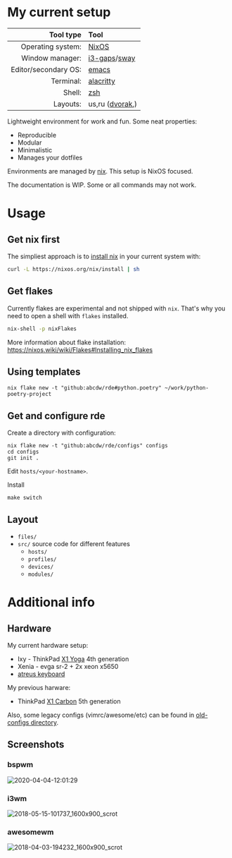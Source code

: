 My current setup
=======

| Tool type            | Tool                                                                   |
| ---:                 | :---                                                                   |
| Operating system:    | [NixOS](https://nixos.org/)                                            |
| Window manager:      | [i3-gaps](https://github.com/Airblader/i3)/[sway](https://swaywm.org/) |
| Editor/secondary OS: | [emacs](https://www.gnu.org/s/emacs/)                                  |
| Terminal:            | [alacritty](https://github.com/jwilm/alacritty)                        |
| Shell:               | [zsh](https://wiki.archlinux.org/index.php/zsh)                        |
| Layouts:             | us,ru ([dvorak](http://www.dvzine.org/zine/01-toc.html),)              |
 
 
Lightweight environment for work and fun. Some neat properties:

- Reproducible
- Modular
- Minimalistic
- Manages your dotfiles

Environments are managed by [nix](https://nixos.org/nix). This setup is NixOS
focused.

The documentation is WIP. Some or all commands may not work.

Usage
=======

## Get nix first
The simpliest approach is to [install nix](https://nixos.org/download.html) in
your current system with:

``` sh
curl -L https://nixos.org/nix/install | sh
```

## Get flakes
Currently flakes are experimental and not shipped with `nix`. That's why you
need to open a shell with `flakes` installed.

``` sh
nix-shell -p nixFlakes
```

More information about flake installation:
https://nixos.wiki/wiki/Flakes#Installing_nix_flakes

## Using templates

```
nix flake new -t "github:abcdw/rde#python.poetry" ~/work/python-poetry-project 
```

## Get and configure rde

Create a directory with configuration:
```
nix flake new -t "github:abcdw/rde/configs" configs 
cd configs
git init .
```

Edit `hosts/<your-hostname>`.

Install
```
make switch
```

## Layout
- `files/`
- `src/` source code for different features
  - `hosts/`
  - `profiles/`
  - `devices/`
  - `modules/`

Additional info
=======

## Hardware
My current hardware setup:
- Ixy - ThinkPad [X1 Yoga](./etc/nixos/configuration.ixy.nix) 4th generation
- Xenia - evga sr-2 + 2x xeon x5650
- [atreus keyboard](https://atreus.technomancy.us/)

My previous harware:
- ThinkPad [X1 Carbon](./x1carbon5.org) 5th generation

Also, some legacy configs (vimrc/awesome/etc) can be found in
[old-configs directory](./stale/old-configs).

## Screenshots

### bspwm
![2020-04-04-12:01:29](https://user-images.githubusercontent.com/1218615/78423008-06bfcc80-766c-11ea-8a79-ec63f1237126.png)

### i3wm
![2018-05-15-101737_1600x900_scrot](https://user-images.githubusercontent.com/1218615/40052255-27201c3c-5846-11e8-97a5-e308b61fddc2.png)

### awesomewm
![2018-04-03-194232_1600x900_scrot](https://user-images.githubusercontent.com/1218615/38268733-87d842d2-3787-11e8-8379-e7bc6fa4be2c.png)
